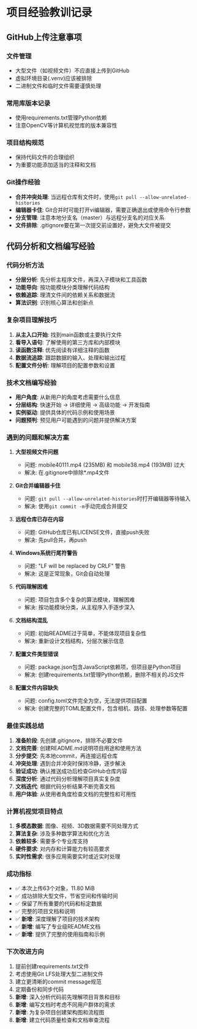 # 项目经验教训记录

## GitHub上传注意事项

### 文件管理
- 大型文件（如视频文件）不应直接上传到GitHub
- 虚拟环境目录(.venv)应该被排除
- 二进制文件和临时文件需要谨慎处理

### 常用库版本记录
- 使用requirements.txt管理Python依赖
- 注意OpenCV等计算机视觉库的版本兼容性

### 项目结构规范
- 保持代码文件的合理组织
- 为重要功能添加适当的注释和文档

### Git操作经验
- **合并冲突处理**: 当远程仓库有文件时，使用`git pull --allow-unrelated-histories`
- **编辑器卡住**: Git合并时可能打开vi编辑器，需要正确退出或使用命令行参数
- **分支管理**: 注意本地分支名（master）与远程分支名的对应关系
- **文件排除**: .gitignore要在第一次提交前设置好，避免大文件被提交

## 代码分析和文档编写经验

### 代码分析方法
- **分层分析**: 先分析主程序文件，再深入子模块和工具函数
- **功能导向**: 按功能模块分类理解代码结构
- **依赖追踪**: 理清文件间的依赖关系和数据流
- **算法识别**: 识别核心算法和创新点

### 复杂项目理解技巧
1. **从主入口开始**: 找到main函数或主要执行文件
2. **看导入语句**: 了解使用的第三方库和内部模块
3. **读函数注释**: 优先阅读有详细注释的函数
4. **数据流追踪**: 跟踪数据的输入、处理和输出过程
5. **配置文件分析**: 理解项目的配置参数和设置

### 技术文档编写经验
- **用户角度**: 从新用户的角度考虑需要什么信息
- **分层结构**: 快速开始 → 详细使用 → 高级功能 → 开发指南
- **实例驱动**: 提供具体的代码示例和使用场景
- **问题预判**: 预见用户可能遇到的问题并提供解决方案

### 遇到的问题和解决方案
1. **大型视频文件问题**
   - 问题: mobile40111.mp4 (235MB) 和 mobile38.mp4 (193MB) 过大
   - 解决: 在.gitignore中排除*.mp4文件

2. **Git合并编辑器卡住**
   - 问题: `git pull --allow-unrelated-histories`时打开编辑器等待输入
   - 解决: 使用`git commit -m`手动完成合并提交

3. **远程仓库已存在内容**
   - 问题: GitHub仓库已有LICENSE文件，直接push失败
   - 解决: 先pull合并，再push

4. **Windows系统行尾符警告**
   - 问题: "LF will be replaced by CRLF" 警告
   - 解决: 这是正常现象，Git会自动处理

5. **代码理解困难**
   - 问题: 项目包含多个复杂的算法模块，理解困难
   - 解决: 按功能模块分类，从主程序入手逐步深入

6. **文档结构混乱**
   - 问题: 初始README过于简单，不能体现项目复杂性
   - 解决: 重新设计文档结构，分层次展示信息

7. **配置文件类型错误**
   - 问题: package.json包含JavaScript依赖项，但项目是Python项目
   - 解决: 创建requirements.txt管理Python依赖，删除不相关的JS文件

8. **配置文件内容缺失**
   - 问题: config.toml文件完全为空，无法提供项目配置
   - 解决: 创建完整的TOML配置文件，包含相机、路径、处理参数等配置

### 最佳实践总结
1. **准备阶段**: 先创建.gitignore，排除不必要文件
2. **文档完善**: 创建README.md说明项目用途和使用方法
3. **分步提交**: 先本地commit，再连接远程仓库
4. **冲突处理**: 遇到合并冲突时保持冷静，逐步解决
5. **验证成功**: 确认推送成功后检查GitHub仓库内容
6. **深度分析**: 通过代码分析理解项目真实复杂度
7. **文档迭代**: 根据代码分析结果不断完善文档
8. **用户体验**: 从使用者角度检查文档的完整性和可用性

### 计算机视觉项目特点
1. **多模态数据**: 图像、视频、3D数据需要不同处理方式
2. **算法复杂**: 涉及多种数学算法和优化方法
3. **依赖较多**: 需要多个专业库支持
4. **硬件要求**: 对内存和计算能力有较高要求
5. **实时性需求**: 很多应用需要实时或近实时处理

### 成功指标
- ✅ 本次上传63个对象，11.80 MiB
- ✅ 成功排除大型文件，节省空间和传输时间
- ✅ 保留了所有重要的代码和标定数据
- ✅ 完整的项目文档和说明
- ✅ **新增**: 深度理解了项目的技术架构
- ✅ **新增**: 编写了专业级README文档
- ✅ **新增**: 提供了完整的使用指南和示例

### 下次改进方向
1. 提前创建requirements.txt文件
2. 考虑使用Git LFS处理大型二进制文件
3. 建立更清晰的commit message规范
4. 定期备份和同步代码
5. **新增**: 深入分析代码前先理解项目背景和目标
6. **新增**: 编写文档时考虑不同用户群体的需求
7. **新增**: 为复杂项目创建架构图和流程图
8. **新增**: 建立代码质量检查和文档审查流程 